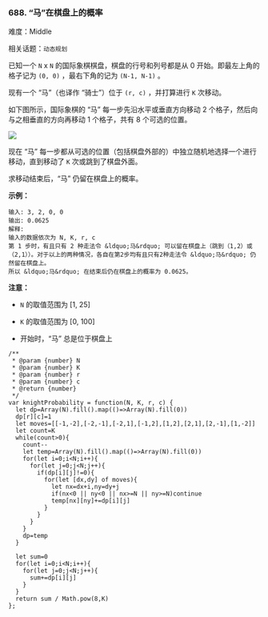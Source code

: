 ### 688. “马”在棋盘上的概率

难度：Middle

相关话题：`动态规划`

已知一个 `N` x `N` 的国际象棋棋盘，棋盘的行号和列号都是从 0 开始。即最左上角的格子记为 `(0, 0)` ，最右下角的记为 `(N-1, N-1)` 。



现有一个 &ldquo;马&rdquo;（也译作 &ldquo;骑士&rdquo;）位于 `(r, c)` ，并打算进行 `K`  次移动。



如下图所示，国际象棋的 &ldquo;马&rdquo; 每一步先沿水平或垂直方向移动 2 个格子，然后向与之相垂直的方向再移动 1 个格子，共有 8 个可选的位置。







![](https://assets.leetcode-cn.com/aliyun-lc-upload/uploads/2018/10/12/knight.png)








现在 &ldquo;马&rdquo; 每一步都从可选的位置（包括棋盘外部的）中独立随机地选择一个进行移动，直到移动了 `K` 次或跳到了棋盘外面。



求移动结束后，&ldquo;马&rdquo; 仍留在棋盘上的概率。







**示例：** 



```
输入: 3, 2, 0, 0
输出: 0.0625
解释: 
输入的数据依次为 N, K, r, c
第 1 步时，有且只有 2 种走法令 &ldquo;马&rdquo; 可以留在棋盘上（跳到（1,2）或（2,1））。对于以上的两种情况，各自在第2步均有且只有2种走法令 &ldquo;马&rdquo; 仍然留在棋盘上。
所以 &ldquo;马&rdquo; 在结束后仍在棋盘上的概率为 0.0625。
```






**注意：** 




* `N`  的取值范围为 [1, 25]

* `K` 的取值范围为 [0, 100]

* 开始时，&ldquo;马&rdquo; 总是位于棋盘上




```
/**
 * @param {number} N
 * @param {number} K
 * @param {number} r
 * @param {number} c
 * @return {number}
 */
var knightProbability = function(N, K, r, c) {
  let dp=Array(N).fill().map(()=>Array(N).fill(0))
  dp[r][c]=1
  let moves=[[-1,-2],[-2,-1],[-2,1],[-1,2],[1,2],[2,1],[2,-1],[1,-2]]
  let count=K
  while(count>0){
    count--
    let temp=Array(N).fill().map(()=>Array(N).fill(0))
    for(let i=0;i<N;i++){
      for(let j=0;j<N;j++){
        if(dp[i][j]!=0){
          for(let [dx,dy] of moves){
            let nx=dx+i,ny=dy+j
            if(nx<0 || ny<0 || nx>=N || ny>=N)continue
            temp[nx][ny]+=dp[i][j]
          }
        }
      }
    }
    dp=temp
  }

  let sum=0
  for(let i=0;i<N;i++){
    for(let j=0;j<N;j++){
      sum+=dp[i][j]
    }
  }
  return sum / Math.pow(8,K)
};
```

